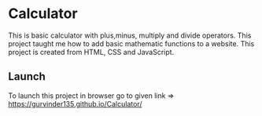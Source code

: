
# Calculator

This is basic calculator with plus,minus, multiply and divide operators. 
This project taught me how to add basic mathematic functions to a website.
This project is created from HTML, CSS and JavaScript.


## Launch
To launch this project in browser go to given link =>
https://gurvinder135.github.io/Calculator/
```

  
